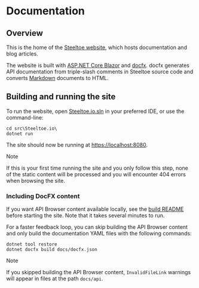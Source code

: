 # Documentation

## Overview

This is the home of the [Steeltoe website](https://steeltoe.io/), which hosts documentation and blog articles.

The website is built with [ASP.NET Core Blazor](https://learn.microsoft.com/aspnet/core/blazor/) and [docfx](https://dotnet.github.io/docfx).
docfx generates API documentation from triple-slash comments in Steeltoe source code and converts [Markdown](https://dotnet.github.io/docfx/docs/markdown.html) documents to HTML.

## Building and running the site

To run the website, open [Steeltoe.io.sln](src/Steeltoe.io.sln) in your preferred IDE, or use the command-line:

```shell
cd src\Steeltoe.io\
dotnet run
```

The site should now be running at <https://localhost:8080>.

> [!NOTE]
> If this is your first time running the site and you only follow this step, none of the static content will be processed and you will encounter 404 errors when browsing the site.

### Including DocFX content

If you want API Browser content available locally, see the [build README](build/README.md) before starting the site. Note that it takes several minutes to run.

For a faster feedback loop, you can skip building the API Browser content and only build the documentation YAML files with the following commands:

```shell
dotnet tool restore
dotnet docfx build docs/docfx.json
```

> [!NOTE]
> If you skipped building the API Browser content, `InvalidFileLink` warnings will appear in files at the path `docs/api`.

